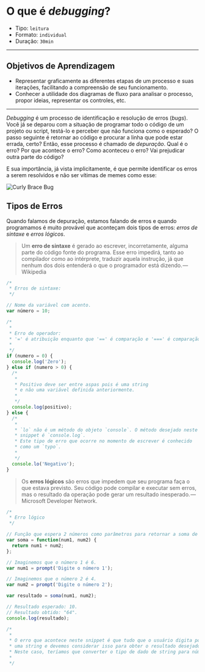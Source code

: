 # O que é _debugging_?

- Tipo: `leitura`
- Formato: `individual`
- Duração: `30min`

***

## Objetivos de Aprendizagem

- Representar graficamente as diferentes etapas de um processo e suas iterações, facilitando a compreensão de seu funcionamento.
- Conhecer a utilidade dos diagramas de fluxo para analisar o processo, propor ideias, representar os controles, etc.

***

_Debugging_ é um processo de identificação e resolução de erros (_bugs_). Você já se deparou com a situação de programar todo o código de um projeto ou script, testá-lo e perceber que não funciona como o esperado? O passo seguinte é retornar ao código e procurar a linha que pode estar errada, certo? Então, esse processo é chamado de _depuração_. Qual é o erro? Por que acontece o erro? Como aconteceu o erro? Vai prejudicar outra parte do código?

E sua importância, já vista implicitamente, é que permite identificar os erros a serem resolvidos e não ser vítimas de memes como esse:

![Curly Brace Bug](https://cdn-images-1.medium.com/max/800/1*S6iw5QmBC2v_NbUzbrhwMw.jpeg)

## Tipos de Erros

Quando falamos de depuração, estamos falando de erros e quando programamos é muito provável que aconteçam dois tipos de erros: _erros de sintaxe_ e _erros lógicos_.


> Um **erro de sintaxe** é gerado ao escrever, incorretamente, alguma parte do código fonte do programa. Esse erro impedirá, tanto ao compilador como ao intérprete, traduzir aquela instrução, já que nenhum dos dois entenderá o que o programador está dizendo. — Wikipedia

```javascript
/*
 * Erros de sintaxe:
 */

// Nome da variável com acento.
var número = 10;

/*
 *
 * Erro de operador:
 * '=' é atribuição enquanto que '==' é comparação e '===' é comparação estrita.
 *
 */
if (numero = 0) {
  console.log('Zero');
} else if (numero > 0) {
  /*
   *
   * Positivo deve ser entre aspas pois é uma string
   * e não uma variável definida anteriormente.
   *
   */
  console.log(positivo);
} else {
  /*
   *
   * `lo` não é um método do objeto `console`. O método desejado neste
   * snippet é `console.log`.
   * Este tipo de erro que ocorre no momento de escrever é conhecido
   * como um `typo`.
   *
   */
  console.lo('Negativo');
}
```

> Os **erros lógicos** são erros que impedem que seu programa faça o que estava previsto. Seu código pode compilar e executar sem erros, mas o resultado da operação pode gerar um resultado inesperado. — Microsoft Developer Network.

```javascript
/*
 * Erro lógico
 */

// Função que espera 2 números como parâmetros para retornar a soma de ambos.
var soma = function(num1, num2) {
  return num1 + num2;
};

// Imaginemos que o número 1 é 6.
var num1 = prompt('Digite o número 1');

// Imaginemos que o número 2 é 4.
var num2 = prompt('Digite o número 2');

var resultado = soma(num1, num2);

// Resultado esperado: 10.
// Resultado obtido: "64".
console.log(resultado);

/*
 *
 * O erro que acontece neste snippet é que tudo que o usuário digita por um prompt é 
 * uma string e devemos considerar isso para obter o resultado desejado.
 * Neste caso, teríamos que converter o tipo de dado de string para número.
 *
 */
```
